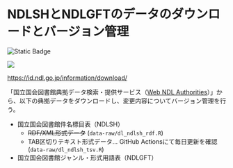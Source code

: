 # NDLSHとNDLGFTのデータのダウンロードとバージョン管理


![Static
Badge](https://img.shields.io/badge/NDLSH-20743-blue?labelColor=%23090979&color=%23082289)

[![](https://github.com/uribo/NDL_SH-GFT_log/actions/workflows/ndlsh_daily_update.yml/badge.svg)](https://github.com/uribo/NDL_SH-GFT_log/actions/workflows/ndlsh_daily_update.yml)

<https://id.ndl.go.jp/information/download/>

「国立国会図書館典拠データ検索・提供サービス（[Web NDL
Authorities](https://id.ndl.go.jp/auth/ndla/)）」から、以下の典拠データをダウンロードし、変更内容についてバージョン管理を行う。

- 国立国会図書館件名標目表（NDLSH）
  - ~~RDF/XML形式データ~~ (`data-raw/dl_ndlsh_rdf.R`)
  - TAB区切りテキスト形式データ… GitHub Actionsにて毎日更新を確認
    (`data-raw/dl_ndlsh_tsv.R`)
- 国立国会図書館ジャンル・形式用語表（NDLGFT）
